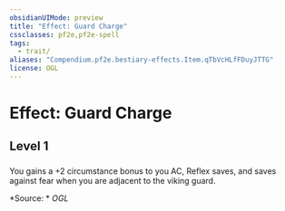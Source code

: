 ```yaml
---
obsidianUIMode: preview
title: "Effect: Guard Charge"
cssclasses: pf2e,pf2e-spell
tags:
  - trait/
aliases: "Compendium.pf2e.bestiary-effects.Item.qTbVcHLfFDuyJTTG"
license: OGL
---
```

# Effect: Guard Charge
## Level 1
### 






You gains a +2 circumstance bonus to you AC, Reflex saves, and saves against fear when you are adjacent to the viking guard.

*Source: *
*OGL*